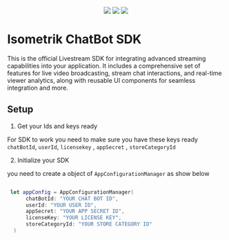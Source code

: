 
<p align="center">
  <a href="https://www.swift.org/package-manager/"><img src="https://img.shields.io/badge/SPM-compatible-darkgreen?style=flat-square"/></a>
   <a href="https://getstream.io/chat/docs/sdk/ios/"><img src="https://img.shields.io/badge/iOS-16%2B-lightblue?style=flat-square" /></a>
  <a href="https://swift.org"><img src="https://img.shields.io/badge/Swift-5.7%2B-orange.svg?style=flat-square" /></a>
</p>

# Isometrik ChatBot SDK

This is the official Livestream SDK for integrating advanced streaming capabilities into your application. It includes a comprehensive set of features for live video broadcasting, stream chat interactions, and real-time viewer analytics, along with reusable UI components for seamless integration and more.

## Setup

1. Get your Ids and keys ready
   
For SDK to work you need to make sure you have these keys ready
``chatBotId``, ``userId``, ``licensekey`` , ``appSecret`` , ``storeCategoryId``

2. Initialize your SDK

you need to create a object of ``AppConfigurationManager`` as show below

```swift

 let appConfig = AppConfigurationManager(
      chatBotId: "YOUR CHAT BOT ID",
      userId: "YOUR USER ID",
      appSecret: "YOUR APP SECRET ID",
      licenseKey: "YOUR LICENSE KEY",
      storeCategoryId: "YOUR STORE CATEGORY ID"
  )

```
